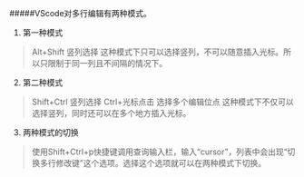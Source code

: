 #####VScode对多行编辑有两种模式。
1. 第一种模式
>Alt+Shift   竖列选择
>这种模式下只可以选择竖列，不可以随意插入光标。所以只限制于同一列且不间隔的情况下。
2. 第二种模式
>Shift+Ctrl 竖列选择
>Ctrl+光标点击 选择多个编辑位点
>这种模式下不仅可以选择竖列，同时还可以在多个地方插入光标。
3. 两种模式的切换
>使用Shift+Ctrl+p快捷键调用查询输入栏，输入“cursor”，列表中会出现“切换多行修改键”这个选项。选择这个选项就可以在两种模式下切换。